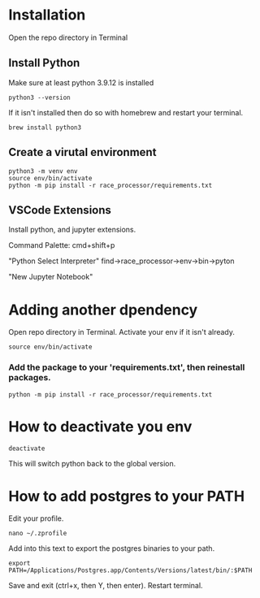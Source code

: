 # Installation

Open the repo directory in Terminal

## Install Python

Make sure at least python 3.9.12 is installed

```
python3 --version
```

If it isn't installed then do so with homebrew and restart your terminal.
```
brew install python3
```

## Create a virutal environment

```
python3 -m venv env 
source env/bin/activate 
python -m pip install -r race_processor/requirements.txt
```

## VSCode Extensions

Install python, and jupyter extensions.

Command Palette: cmd+shift+p

"Python Select Interpreter"
find->race_processor->env->bin->pyton

"New Jupyter Notebook"

# Adding another dpendency

Open repo directory in Terminal.
Activate your env if it isn't already.
```
source env/bin/activate
```

### Add the package to your 'requirements.txt', then reinestall packages.
```
python -m pip install -r race_processor/requirements.txt
```

# How to deactivate you env

```
deactivate
```
This will switch python back to the global version.


# How to add postgres to your PATH

Edit your profile.
```
nano ~/.zprofile
```

Add into this text to export the postgres binaries to your path.
```
export PATH=/Applications/Postgres.app/Contents/Versions/latest/bin/:$PATH
```
Save and exit (ctrl+x, then Y, then enter).
Restart terminal.